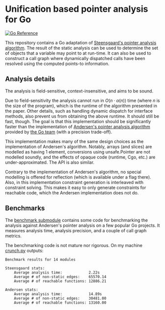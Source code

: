 # Unification based pointer analysis for Go

[![Go Reference](https://pkg.go.dev/badge/github.com/BarrensZeppelin/pointer.svg)](https://pkg.go.dev/github.com/BarrensZeppelin/pointer)

This repository contains a Go adaptation of [Steensgaard's pointer analysis algorithm][steensgaard].
The result of the static analysis can be used to determine the set of objects
that a variable may point to at run-time. It can also be used to construct a
call graph where dynamically dispatched calls have been resolved using the
computed points-to information.


## Analysis details

The analysis is field-sensitive, context-insensitive, and aims to be sound.

Due to field-sensitivity the analysis cannot run in $O(n\cdot\alpha(n))$ time (where $n$ is the size of the program), which is the runtime of the algorithm presented in the paper.
Other details, such as handling dynamic dispatch for interface methods, also prevent us from obtaining the above runtime.
It should still be fast, though.
The goal is that this implementation should be significantly faster than the implementation of [Andersen's pointer analysis algorithm][andersen] provided by [the Go team][gopointer] (with a precision trade-off).

This implementation makes many of the same design choices as the implementation of Andersen's algorithm.
Notably, arrays (and slices) are modelled as having 1 element, conversions using unsafe.Pointer are not modelled soundly, and the effects of opaque code (runtime, Cgo, etc.) are under-approximated.
The API is also similar.

Contrary to the implementation of Andersen's algorithm, no special modelling is offered for reflection (which is available under a flag there).
Also, in this implementation constraint generation is interleaved with constraint solving.
This makes it easy to only generate constraints for reachable code, which the Andersen implementation does not do.

## Benchmarks

The [benchmark submodule](benchmark/main.go) contains some code for benchmarking the analysis against Andersen's pointer analysis on a few popular Go projects.
It measures analysis time, analysis precision, and a couple of call graph metrics.

The benchmarking code is not mature nor rigorous.
On my machine [crunch.py](benchmark/crunch.py) outputs:

```
Benchmark results for 14 modules

Steensgaard stats:
    Average analysis time:            2.22s
    Average # of non-static edges:    65570.14
    Average # of reachable functions: 12886.21

Andersen stats:
    Average analysis time:            14.89s
    Average # of non-static edges:    30481.00
    Average # of reachable functions: 13160.00
```

[andersen]: https://citeseerx.ist.psu.edu/document?repid=rep1&type=pdf&doi=b7efe971a34a0f2482e0b2520ffb31062dcdde62
[gopointer]: https://pkg.go.dev/golang.org/x/tools/go/pointer
[steensgaard]: https://dl.acm.org/doi/abs/10.1145/237721.237727
